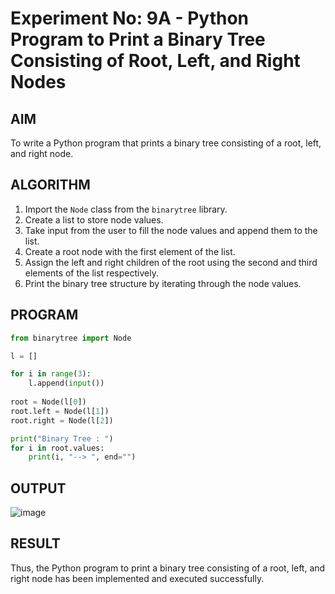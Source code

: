 # Experiment No: 9A - Python Program to Print a Binary Tree Consisting of Root, Left, and Right Nodes

## AIM  
To write a Python program that prints a binary tree consisting of a root, left, and right node.

## ALGORITHM  
1. Import the `Node` class from the `binarytree` library.
2. Create a list to store node values.
3. Take input from the user to fill the node values and append them to the list.
4. Create a root node with the first element of the list.
5. Assign the left and right children of the root using the second and third elements of the list respectively.
6. Print the binary tree structure by iterating through the node values.

## PROGRAM
```python
from binarytree import Node

l = []

for i in range(3):
    l.append(input())
    
root = Node(l[0])
root.left = Node(l[1])
root.right = Node(l[2])

print("Binary Tree : ")
for i in root.values:
    print(i, "--> ", end="")
```

## OUTPUT
![image](https://github.com/user-attachments/assets/b20d1929-3c96-43f4-9a5d-5390ebfe0849)

## RESULT
Thus, the Python program to print a binary tree consisting of a root, left, and right node has been implemented and executed successfully.
